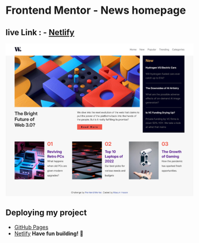 # Frontend Mentor - News homepage

## live Link : - [Netlify](https://tranquil-macaron-3d62e0.netlify.app/)

![Design preview for the News homepage coding challenge](./assets/images/Screenshot%202024-09-28%20at%2016-58-46%20Frontend%20Mentor%20News%20homepage.png)

## Deploying my project

- [GitHub Pages](https://github.com/masum-hosen/News-homepage)
- [Netlify](https://tranquil-macaron-3d62e0.netlify.app/)
  **Have fun building!** 🚀
